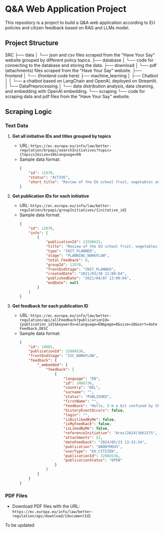 # Q&A Web Application Project

This repository is a project to build a Q&A web application according to EU policies and citizen feedback based on RAG and LLMs model.

## Project Structure


SRC
├── data
│   └── json and csv files scraped from the "Have Your Say" website grouped by different policy topics.
├── database
│   └── code for connecting to the database and storing the data.
├── download
│   └── pdf (attachments) files scraped from the "Have Your Say" website.
├── frontend
│   └── (frontend code here)
├── machine_learning
│   ├── Chatbot
│   │   └── a chatbot based on LangChain and OpenAI, deployed on Streamlit.
│   └── DataPreprocessing
│       └── data distribution analysis, data cleaning, and embedding with OpenAI embedding.
└── scraping
    └── code for scraping data and pdf files from the "Have Your Say" website.

## Scraping Logic

### Text Data

1. **Get all initiative IDs and titles grouped by topics**
    - URL: `https://ec.europa.eu/info/law/better-regulation/brpapi/searchInitiatives?topic={topics}&size=10&language=EN`
    - Sample data format:
      ```json
      {
          "id": 12970,
          "status": "ACTIVE",
          "short_title": "Review of the EU school fruit, vegetables and milk scheme"
      }
      ```

2. **Get publication IDs for each initiative**
    - URL: `https://ec.europa.eu/info/law/better-regulation/brpapi/groupInitiatives/{initative_id}`
    - Sample data format:
      ```json
      {
          "id": 12970,
          "info": [
              {
                  "publicationId": 23208625,
                  "title": "Review of the EU school fruit, vegetables and milk scheme",
                  "type": "INIT_PLANNED",
                  "stage": "PLANNING_WORKFLOW",
                  "total_Feedback": 0,
                  "groupId": 12970,
                  "frontEndStage": "INIT_PLANNED",
                  "createdDate": "2021/03/30 12:08:04",
                  "publishedDate": "2021/04/07 13:08:04",
                  "endDate": null
              }
          ]
      }
      ```

3. **Get feedback for each publication ID**
    - URL: `https://ec.europa.eu/info/law/better-regulation/api/allFeedback?publicationId={publication_id}&keywords=&language=EN&page=0&size=10&sort=dateFeedback,DESC`
    - Sample data format:
      ```json
      {
          "id": 14081,
          "publicationId": 32884536,
          "frontEndStage": "ISC_WORKFLOW",
          "feedback": {
              "_embedded": {
                  "feedback": [
                      {
                          "language": "EN",
                          "id": 3466736,
                          "country": "BEL",
                          "surname": "",
                          "status": "PUBLISHED",
                          "firstName": "",
                          "feedback": "Hello, I'm a bit confused by this deleguated regulation...",
                          "historyEventOccurs": false,
                          "login": "",
                          "isDislikedByMe": false,
                          "isMyFeedback": false,
                          "isLikedByMe": false,
                          "referenceInitiative": "Ares(2024)3662375",
                          "attachments": [],
                          "dateFeedback": "2024/05/23 13:33:34",
                          "publication": "ANONYMOUS",
                          "userType": "EU_CITIZEN",
                          "publicationId": 32884536,
                          "publicationStatus": "OPEN"
                      }
                  ]
              }
          }
      }
      ```

### PDF Files

- Download PDF files with the URL: `https://ec.europa.eu/info/law/better-regulation/api/download/{documentId}`

To be updated